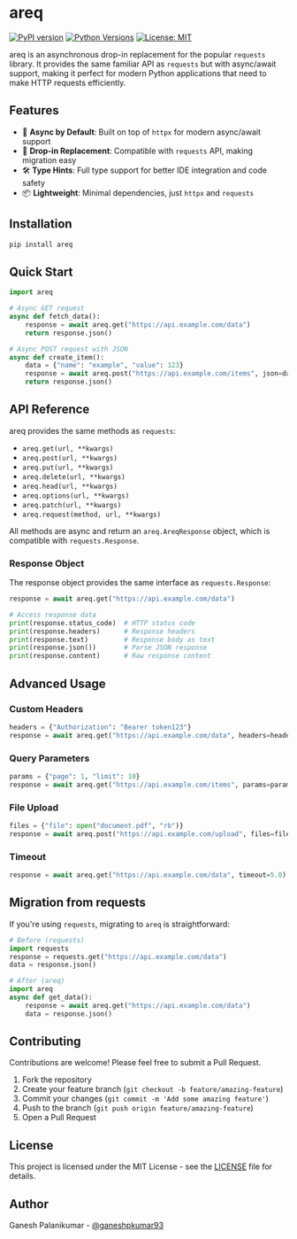 # areq

[![PyPI version](https://badge.fury.io/py/areq.svg)](https://badge.fury.io/py/areq)
[![Python Versions](https://img.shields.io/pypi/pyversions/areq.svg)](https://pypi.org/project/areq/)
[![License: MIT](https://img.shields.io/badge/License-MIT-yellow.svg)](https://opensource.org/licenses/MIT)

areq is an asynchronous drop-in replacement for the popular `requests` library. It provides the same familiar API as `requests` but with async/await support, making it perfect for modern Python applications that need to make HTTP requests efficiently.

## Features

- 🚀 **Async by Default**: Built on top of `httpx` for modern async/await support
- 🔄 **Drop-in Replacement**: Compatible with `requests` API, making migration easy
- 🛠 **Type Hints**: Full type support for better IDE integration and code safety
- 📦 **Lightweight**: Minimal dependencies, just `httpx` and `requests`

## Installation

```bash
pip install areq
```

## Quick Start

```python
import areq

# Async GET request
async def fetch_data():
    response = await areq.get("https://api.example.com/data")
    return response.json()

# Async POST request with JSON
async def create_item():
    data = {"name": "example", "value": 123}
    response = await areq.post("https://api.example.com/items", json=data)
    return response.json()
```

## API Reference

areq provides the same methods as `requests`:

- `areq.get(url, **kwargs)`
- `areq.post(url, **kwargs)`
- `areq.put(url, **kwargs)`
- `areq.delete(url, **kwargs)`
- `areq.head(url, **kwargs)`
- `areq.options(url, **kwargs)`
- `areq.patch(url, **kwargs)`
- `areq.request(method, url, **kwargs)`

All methods are async and return an `areq.AreqResponse` object, which is compatible with `requests.Response`.

### Response Object

The response object provides the same interface as `requests.Response`:

```python
response = await areq.get("https://api.example.com/data")

# Access response data
print(response.status_code)  # HTTP status code
print(response.headers)      # Response headers
print(response.text)         # Response body as text
print(response.json())       # Parse JSON response
print(response.content)      # Raw response content
```

## Advanced Usage

### Custom Headers

```python
headers = {"Authorization": "Bearer token123"}
response = await areq.get("https://api.example.com/data", headers=headers)
```

### Query Parameters

```python
params = {"page": 1, "limit": 10}
response = await areq.get("https://api.example.com/items", params=params)
```

### File Upload

```python
files = {"file": open("document.pdf", "rb")}
response = await areq.post("https://api.example.com/upload", files=files)
```

### Timeout

```python
response = await areq.get("https://api.example.com/data", timeout=5.0)
```

## Migration from requests

If you're using `requests`, migrating to `areq` is straightforward:

```python
# Before (requests)
import requests
response = requests.get("https://api.example.com/data")
data = response.json()

# After (areq)
import areq
async def get_data():
    response = await areq.get("https://api.example.com/data")
    data = response.json()
```

## Contributing

Contributions are welcome! Please feel free to submit a Pull Request.

1. Fork the repository
2. Create your feature branch (`git checkout -b feature/amazing-feature`)
3. Commit your changes (`git commit -m 'Add some amazing feature'`)
4. Push to the branch (`git push origin feature/amazing-feature`)
5. Open a Pull Request

## License

This project is licensed under the MIT License - see the [LICENSE](LICENSE) file for details.

## Author

Ganesh Palanikumar - [@ganeshpkumar93](https://github.com/ganeshpkumar93)
